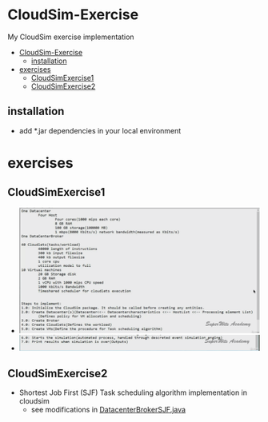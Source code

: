 # CloudSim-Exercise
My CloudSim exercise implementation
<!-- TOC -->

- [CloudSim-Exercise](#cloudsim-exercise)
  - [installation](#installation)
- [exercises](#exercises)
  - [CloudSimExercise1](#cloudsimexercise1)
  - [CloudSimExercise2](#cloudsimexercise2)

<!-- /TOC -->
## installation
- add *.jar dependencies in your local environment

# exercises
## CloudSimExercise1
- <img src="./docs/1.jpg" />
- <img src="./docs/2.jpg" />

## CloudSimExercise2
- Shortest Job First (SJF) Task scheduling algorithm implementation in cloudsim
    - see modifications in [DatacenterBrokerSJF.java](./src/DatacenterBrokerSJF.java#L343)